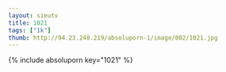 ```yaml
--- 
layout: sieutv
title: 1021
tags: ["1k"]
thumb: http://94.23.248.219/absoluporn-1/image/002/1021.jpg
---
```

{% include absoluporn key="1021" %} 

